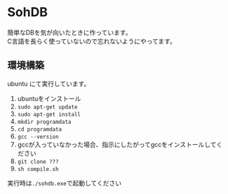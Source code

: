 # SohDB
簡単なDBを気が向いたときに作っています。<br>
C言語を長らく使っていないので忘れないようにやってます。

## 環境構築
ubuntu にて実行しています。
1. ubuntuをインストール
2. `sudo apt-get update`
3. `sudo apt-get install`
4. `mkdir programdata`
5. `cd programdata`
6. `gcc --version`
7. gccが入っていなかった場合、指示にしたがってgccをインストールしてください
8. `git clone ???`
9. `sh compile.sh`

実行時は`./sohdb.exe`で起動してください